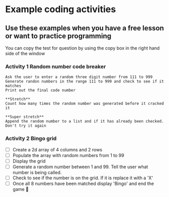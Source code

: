 # Example coding activities
## Use these examples when you have a free lesson or want to practice programming

You can copy the test for question by using the copy box in the right hand side of the window

### Activity 1 Random number code breaker

``` 
Ask the user to enter a random three digit number from 111 to 999
Generate randon numbers in the range 111 to 999 and check to see if it matches
Print out the final code number

**Stretch**
Count how many times the random number was generated before it cracked it

**Super stretch**
Append the random number to a list and if it has already been checked. 
Don't try it again
```

### Activity 2 Bingo grid

- [ ] Create a 2d array of 4 columns and 2 rows
- [ ] Populate the array with random numbers from 1 to 99
- [ ] Display the grid
- [ ] Generate a random number between 1 and 99. Tell the user
what number is being called.
- [ ] Check to see if the number is on the grid. If it is 
replace it with a 'X'
- [ ] Once all 8 numbers have been matched display 'Bingo' and 
end the game :tada:
